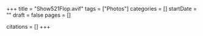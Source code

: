 +++
title = "Show521Flop.avif"
tags = ["Photos"]
categories = []
startDate = ""
draft = false
pages = []

citations = []
+++
